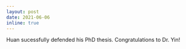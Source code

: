 ```yaml
---
layout: post
date: 2021-06-06
inline: true
---
```


Huan sucessfully defended his PhD thesis. Congratulations to Dr. Yin!